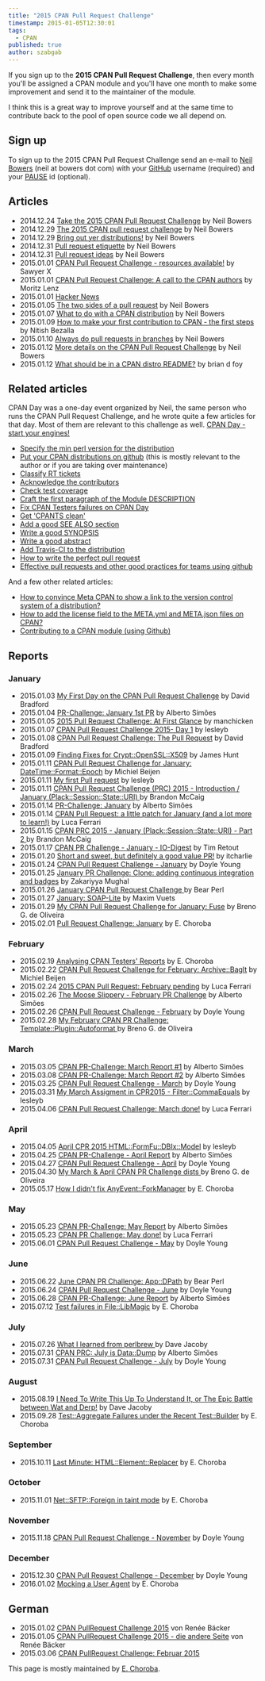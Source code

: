 ```yaml
---
title: "2015 CPAN Pull Request Challenge"
timestamp: 2015-01-05T12:30:01
tags:
  - CPAN
published: true
author: szabgab
---
```



If you sign up to the **2015 CPAN Pull Request Challenge**, then every month you'll be assigned a CPAN module and you'll have one month
to make some improvement and send it to the maintainer of the module. 

I think this is a great way to improve yourself and at the same time to contribute back to the pool of open source code we all depend on.


## Sign up

To sign up to the 2015 CPAN Pull Request Challenge send an e-mail to [Neil Bowers](http://neilb.org/) (neil at bowers dot com) with your
[GitHub](https://github.com/) username (required) and your [PAUSE](http://pause.perl.org/) id (optional).

## Articles

* 2014.12.24 [Take the 2015 CPAN Pull Request Challenge](http://blogs.perl.org/users/neilb/2014/12/take-the-2015-cpan-pull-request-challenge.html) by Neil Bowers
* 2014.12.29 [The 2015 CPAN pull request challenge](http://neilb.org/2014/11/29/pr-challenge-2015.html) by Neil Bowers
* 2014.12.29 [Bring out yer distributions!](http://blogs.perl.org/users/neilb/2014/12/bring-out-yer-distributions.html) by Neil Bowers
* 2014.12.31 [Pull request etiquette](http://neilb.org/2014/12/31/pr-etiquette.html) by Neil Bowers
* 2014.12.31 [Pull request ideas](http://neilb.org/2014/12/31/pr-ideas.html) by Neil Bowers
* 2015.01.01 [CPAN Pull Request Challenge - resources available!](http://blogs.perl.org/users/sawyer_x/2015/01/cpan-pull-request-challenge---resources-available.html) by Sawyer X
* 2015.01.01 [CPAN Pull Request Challenge: A call to the CPAN authors](http://perlgeek.de/blog-en/misc/2015-cpan-pr-challenge-authors.html) by Moritz Lenz
* 2015.01.01 [Hacker News](https://news.ycombinator.com/item?id=8819108)
* 2015.01.05 [The two sides of a pull request](http://neilb.org/2015/01/05/two-sides-of-pr.html) by Neil Bowers
* 2015.01.07 [What to do with a CPAN distribution](http://neilb.org/2015/01/07/what-to-do.html) by Neil Bowers
* 2015.01.09 [How to make your first contribution to CPAN - the first steps](http://nbezzala.blogspot.ca/2015/01/how-to-make-your-first-contribution-to.html) by Nitish Bezalla
* 2015.01.10 [Always do pull requests in branches](http://neilb.org/2015/01/10/pr-in-branch.html) by Neil Bowers
* 2015.01.12 [More details on the CPAN Pull Request Challenge](http://blogs.perl.org/users/neilb/2015/01/more-details-on-the-cpan-pull-request-challenge.html) by Neil Bowers
* 2015.01.12 [What should be in a CPAN distro README?](http://blogs.perl.org/users/brian_d_foy/2015/01/what-should-be-in-a-cpan-distro-readme.html) by brian d foy

## Related articles

CPAN Day was a one-day event organized by Neil, the same person who runs the CPAN Pull Request Challenge, and he wrote quite a few articles for that day.
Most of them are relevant to this challenge as well.  [CPAN Day - start your engines!](http://blogs.perl.org/users/neilb/2014/08/cpan-day---start-your-engines.html)

* [Specify the min perl version for the distribution](http://blogs.perl.org/users/neilb/2014/08/specify-the-min-perl-version-for-your-distribution.html)
* [Put your CPAN distributions on github](http://blogs.perl.org/users/neilb/2014/08/put-your-cpan-distributions-on-github.html) (this is mostly relevant to the author or if you are taking over maintenance)
* [Classify RT tickets](http://blogs.perl.org/users/neilb/2014/08/classify-your-rt-tickets-on-cpan-day.html)
* [Acknowledge the contributors](http://blogs.perl.org/users/neilb/2014/08/acknowledge-your-contributors-on-cpan-day.html)
* [Check test coverage](http://blogs.perl.org/users/neilb/2014/08/check-your-test-coverage-with-develcover.html)
* [Craft the first paragraph of the Module DESCRIPTION](http://blogs.perl.org/users/neilb/2014/08/craft-the-first-paragraph-of-your-description.html)
* [Fix CPAN Testers failures on CPAN Day](http://blogs.perl.org/users/neilb/2014/08/fix-your-cpan-testers-failures.html)
* [Get 'CPANTS clean'](http://blogs.perl.org/users/neilb/2014/08/get-cpants-clean-on-cpan-day.html)
* [Add a good SEE ALSO section](http://blogs.perl.org/users/neilb/2014/07/give-your-module-a-good-see-also-section.html)
* [Write a good SYNOPSIS](http://blogs.perl.org/users/neilb/2014/07/give-your-modules-a-good-synopsis.html)
* [Write a good abstract](http://blogs.perl.org/users/neilb/2014/07/give-your-modules-a-good-abstract.html)
* [Add Travis-CI to the distribution](http://blogs.perl.org/users/neilb/2014/08/try-travis-ci-with-your-cpan-distributions.html)
* [How to write the perfect pull request](https://github.com/blog/1943-how-to-write-the-perfect-pull-request)
* [Effective pull requests and other good practices for teams using github](http://codeinthehole.com/writing/pull-requests-and-other-good-practices-for-teams-using-github/)

And a few other related articles:

* [How to convince Meta CPAN to show a link to the version control system of a distribution?](/how-to-add-link-to-version-control-system-of-a-cpan-distributions)
* [How to add the license field to the META.yml and META.json files on CPAN?](/how-to-add-the-license-field-to-meta-files-on-cpan)
* [Contributing to a CPAN module (using Github)](/contributing-to-a-perl-module-on-cpan-using-vim-and-github)


## Reports

### January

* 2015.01.03 [My First Day on the CPAN Pull Request Challenge](http://tinypig2.blogspot.co.il/2015/01/my-first-day-on-cpan-pull-request.html) by David Bradford
* 2015.01.04 [PR-Challenge: January 1st PR](http://blogs.perl.org/users/alberto_simoes/2015/01/pr-challenge-january-1st-pr.html) by Alberto Simões
* 2015.01.05 [2015 Pull Request Challenge: At First Glance](http://www.manchicken.com/2015/perl/2015-pull-request-challenge-at-first-glance.html) by manchicken
* 2015.01.07 [CPAN Pull Request Challenge 2015- Day 1](http://herlug.org.uk/?q=CPANPullRequestChallengeDay1) by lesleyb
* 2015.01.08 [CPAN Pull Request Challenge: The Pull Request](http://tinypig2.blogspot.co.il/2015/01/cpan-pull-request-challenge-pull-request.html) by David Bradford
* 2015.01.09 [Finding Fixes for Crypt::OpenSSL::X509](http://jameshunt.us/writings/cpanpr-2015-jan.html) by James Hunt
* 2015.01.11 [CPAN Pull Request Challenge for January: DateTime::Format::Epoch](https://huntingbears.nl/2015/01/11/cpan-pull-request-challenge-for-january-datetimeformatepoch/) by Michiel Beijen
* 2015.01.11 [My first Pull request](http://herlug.org.uk/?q=node/5) by lesleyb
* 2015.01.11 [CPAN Pull Request Challenge (PRC) 2015 - Introduction / January (Plack::Session::State::URI) ](http://www.bambams.ca/2015/01/cpan-pull-request-challenge-prc-2015.html) by Brandon McCaig
* 2015.01.14 [PR-Challenge: January](http://blogs.perl.org/users/alberto_simoes/2015/01/pr-challenge-january.html)  by Alberto Simões
* 2015.01.14 [CPAN Pull Request: a little patch for January (and a lot more to learn!)](http://blogs.perl.org/users/luca_ferrari/2015/01/cpan-pull-request-a-little-patch-for-january-and-a-lot-more-to-learn.html) by Luca Ferrari
* 2015.01.15 [CPAN PRC 2015 - January (Plack::Session::State::URI) - Part 2 ](http://www.bambams.ca/2015/01/cpan-prc-2015-january.html) by Brandon McCaig
* 2015.01.17 [CPAN PR Challenge - January - IO-Digest](https://retout.co.uk/blog/2015/01/17/cpan-pr-challenge) by Tim Retout
* 2015.01.20 [Short and sweet, but definitely a good value PR!](http://blogs.perl.org/users/itcharlie/2015/01/short-and-sweet-but-definitely-a-good-value-pr.html) by itcharlie
* 2015.01.24 [CPAN Pull Request Challenge - January](https://www.doyleyoung.net/cpan-pull-request-challenge-january/) by Doyle Young
* 2015.01.25 [January PR Challenge: Clone: adding continuous integration and badges](http://enetdown.org/hacktivity/posts/2015/01/25/cpan-pr-challenge-january-clone/) by Zakariyya Mughal
* 2015.01.26 [January CPAN Pull Request Challenge ](http://perl.bearcircle.net/2015/01/january-cpan-pull-request-challenge.html) by Bear Perl
* 2015.01.27 [January: SOAP-Lite](http://cpanpr.tumblr.com/post/109326154178/january-soap-lite) by Maxim Vuets
* 2015.01.29 [My CPAN Pull Request Challenge for January: Fuse](http://onionstand.blogspot.cz/2015/01/my-cpan-pull-request-challenge-for.html) by Breno G. de Oliveira
* 2015.02.01 [Pull Request Challenge: January](http://blogs.perl.org/users/e_choroba/2015/02/pull-request-challenge-january.html) by E. Choroba

### February

* 2015.02.19 [Analysing CPAN Testers' Reports](http://blogs.perl.org/users/e_choroba/2015/02/analysing-cpan-testers-reports.html) by E. Choroba
* 2015.02.22 [CPAN Pull Request Challenge for February: Archive::BagIt](https://huntingbears.nl/2015/02/22/cpan-pull-request-challenge-for-february-archivebagit/) by Michiel Beijen
* 2015.02.24 [2015 CPAN Pull Request: February pending](http://fluca1978.blogspot.cz/2015/02/2015-cpan-pull-request-february-pending.html) by Luca Ferrari
* 2015.02.26 [The Moose Slippery - February PR Challenge](http://blogs.perl.org/users/alberto_simoes/2015/02/the-moose-slippery---february-pr-challenge.html) by Alberto Simões
* 2015.02.26 [CPAN Pull Request Challenge - February](https://www.doyleyoung.net/cpan-pull-request-challenge-february/) by Doyle Young
* 2015.02.28 [My February CPAN PR Challenge: Template::Plugin::Autoformat ](http://onionstand.blogspot.cz/2015/02/my-february-cpan-pr-challenge.html) by Breno G. de Oliveira

### March
* 2015.03.05 [CPAN PR-Challenge: March Report #1](http://blogs.perl.org/users/alberto_simoes/2015/03/cpan-pr-challenge-march-report-1.html) by Alberto Simões
* 2015.03.08 [CPAN PR-Challenge: March Report #2](http://blogs.perl.org/users/alberto_simoes/2015/03/cpan-pr-challenge-march-report-2.html) by Alberto Simões
* 2015.03.25 [CPAN Pull Request Challenge - March](https://www.doyleyoung.net/cpan-pull-request-challenge-march/) by Doyle Young
* 2015.03.31 [My March Assigment in CPR2015 - Filter::CommaEquals](http://herlug.org.uk/?q=node/7) by lesleyb
* 2015.04.06 [CPAN Pull Request Challenge: March done!](http://fluca1978.blogspot.cz/2015/04/cpan-pull-request-challenge-march-done.html) by Luca Ferrari

### April
* 2015.04.05 [April CPR 2015 HTML::FormFu::DBIx::Model](http://herlug.org.uk/?q=node/8) by lesleyb
* 2015.04.25 [CPAN PR-Challenge - April Report](http://blogs.perl.org/users/alberto_simoes/2015/04/cpan-pr-challenge---april-report.html) by Alberto Simões
* 2015.04.27 [CPAN Pull Request Challenge - April](https://www.doyleyoung.net/cpan-pull-request-challenge-april/) by Doyle Young
* 2015.04.30 [My March &amp; April CPAN PR Challenge dists ](http://onionstand.blogspot.cz/2015/04/my-march-april-cpan-pr-challenge-dists.html) by Breno G. de Oliveira
* 2015.05.17 [How I didn't fix AnyEvent::ForkManager](http://blogs.perl.org/users/e_choroba/2015/05/how-i-didnt-fix-anyeventforkmanager.html) by E. Choroba

### May
* 2015.05.23 [CPAN PR-Challenge: May Report](http://blogs.perl.org/users/alberto_simoes/2015/05/cpan-pr-challenge-may-report.html) by Alberto Simões
* 2015.05.23 [CPAN PR Challenge: May done!](http://fluca1978.blogspot.cz/2015/05/cpan-pr-challenge-may-done.html) by Luca Ferrari
* 2015.06.01 [CPAN Pull Request Challenge - May](https://www.doyleyoung.net/c/) by Doyle Young

### June
* 2015.06.22 [June CPAN PR Challenge: App::DPath](http://perl.bearcircle.net/2015/06/june-cpan-pr-challenge.html) by Bear Perl
* 2015.06.24 [CPAN Pull Request Challenge - June](https://www.doyleyoung.net/cpan-pull-request-challenge-june/) by Doyle Young
* 2015.06.28 [CPAN PR-Challenge: June Report](http://blogs.perl.org/users/alberto_simoes/2015/06/cpan-pr-challenge-june-report.html) by Alberto Simões
* 2015.07.12 [Test failures in File::LibMagic](http://blogs.perl.org/users/e_choroba/2015/07/test-failures-in-filelibmagic.html) by E. Choroba

### July
* 2015.07.26 [What I learned from perlbrew ](http://varlogrant.blogspot.cz/2015/07/what-i-learned-from-perlbrew.html) by Dave Jacoby
* 2015.07.31 [CPAN PRC: July is Data::Dump](http://blogs.perl.org/users/alberto_simoes/2015/07/cpan-prc-july-is-datadump.html) by Alberto Simões
* 2015.07.31 [CPAN Pull Request Challenge - July](https://www.doyleyoung.net/cpan-pull-request-challenge-july/) by Doyle Young

### August
* 2015.08.19 [I Need To Write This Up To Understand It, or The Epic Battle between Wat and Derp!](http://varlogrant.blogspot.cz/2015/08/i-need-to-write-this-up-to-understand.html) by Dave Jacoby
* 2015.09.28 [Test::Aggregate Failures under the Recent Test::Builder](http://blogs.perl.org/users/e_choroba/2015/09/testaggregate-failures-under-the-recent-testbuilder.html) by E. Choroba

### September
* 2015.10.11 [Last Minute: HTML::Element::Replacer](http://blogs.perl.org/users/e_choroba/2015/10/last-minute-htmlelementreplacer.html) by E. Choroba

### October
* 2015.11.01 [Net::SFTP::Foreign in taint mode](http://blogs.perl.org/users/e_choroba/2015/11/netsftpforeign-in-taint-mode.html) by E. Choroba

### November
* 2015.11.18 [CPAN Pull Request Challenge - November](https://www.doyleyoung.net/cpan_pull_request_challenge_november/) by Doyle Young

### December
* 2015.12.30 [CPAN Pull Request Challenge - December](https://www.doyleyoung.net/cpan-pull-request-challenge-december/) by Doyle Young
* 2016.01.02 [Mocking a User Agent](http://blogs.perl.org/users/e_choroba/2016/01/post.html) by E. Choroba


## German

* 2015.01.02 [CPAN PullRequest Challenge 2015](http://reneeb-perlblog.blogspot.co.il/2015/01/cpan-pullrequest-challenge-2015.html) von Renée Bäcker
* 2015.01.05 [CPAN PullRequest Challenge 2015 - die andere Seite](http://reneeb-perlblog.blogspot.co.il/2015/01/cpan-pullrequest-challenge-2015-die.html) von Renée Bäcker
* 2015.03.06 [CPAN PullRequest Challenge: Februar 2015](http://reneeb-perlblog.blogspot.co.il/2015/03/cpan-pullrequest-challenge-februar-2015.html)


This page is mostly maintained by [E. Choroba](https://github.com/choroba).

